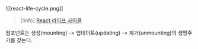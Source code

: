 ![[react-life-cycle.png]]

> [!info] [React 라이프 사이클](https://projects.wojtekmaj.pl/react-lifecycle-methods-diagram/)

컴포넌트는 생성(mounting) -> 업데이트(updating) -> 제거(unmounting)의 생명주기를 갖는다.

